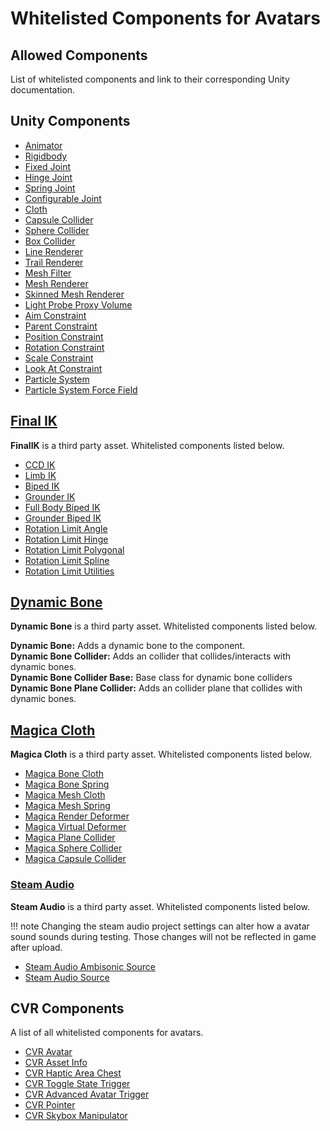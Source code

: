 # Whitelisted Components for Avatars

## Allowed Components
List of whitelisted components and link to their corresponding Unity documentation.

## Unity Components
+ [Animator](https://docs.unity3d.com/Manual/class-Animator.html)
+ [Rigidbody](https://docs.unity3d.com/Manual/class-Rigidbody.html)
+ [Fixed Joint](https://docs.unity3d.com/Manual/class-FixedJoint.html)
+ [Hinge Joint](https://docs.unity3d.com/Manual/class-HingeJoint.html)
+ [Spring Joint](https://docs.unity3d.com/Manual/class-SpringJoint.html)
+ [Configurable Joint](https://docs.unity3d.com/Manual/class-ConfigurableJoint.html)
+ [Cloth](https://docs.unity3d.com/Manual/class-Cloth.html)
+ [Capsule Collider](https://docs.unity3d.com/Manual/class-CapsuleCollider.html)
+ [Sphere Collider](https://docs.unity3d.com/Manual/class-SphereCollider.html)
+ [Box Collider](https://docs.unity3d.com/Manual/class-BoxCollider.html)
+ [Line Renderer](https://docs.unity3d.com/Manual/class-LineRenderer.html)
+ [Trail Renderer](https://docs.unity3d.com/Manual/class-TrailRenderer.html)
+ [Mesh Filter](https://docs.unity3d.com/Manual/class-MeshFilter.html)
+ [Mesh Renderer](https://docs.unity3d.com/Manual/class-MeshRenderer.html)
+ [Skinned Mesh Renderer](https://docs.unity3d.com/Manual/class-SkinnedMeshRenderer.html)
+ [Light Probe Proxy Volume](https://docs.unity3d.com/Manual/class-LightProbeProxyVolume.html)
+ [Aim Constraint](https://docs.unity3d.com/Manual/class-AimConstraint.html)
+ [Parent Constraint](https://docs.unity3d.com/Manual/class-ParentConstraint.html)
+ [Position Constraint](https://docs.unity3d.com/Manual/class-PositionConstraint.html)
+ [Rotation Constraint](https://docs.unity3d.com/Manual/class-RotationConstraint.html)
+ [Scale Constraint](https://docs.unity3d.com/Manual/class-ScaleConstraint.html)
+ [Look At Constraint](https://docs.unity3d.com/Manual/class-LookAtConstraint.html)
+ [Particle System](https://docs.unity3d.com/Manual/class-ParticleSystem.html)
+ [Particle System Force Field](https://docs.unity3d.com/Manual/class-ParticleSystemForceField.html)


## [Final IK](https://assetstore.unity.com/packages/tools/animation/final-ik-14290)
**FinalIK** is a third party asset. Whitelisted components listed below.

+ [CCD IK](http://www.root-motion.com/finalikdox/html/page5.html)
+ [Limb IK](http://www.root-motion.com/finalikdox/html/page12.html)
+ [Biped IK](http://www.root-motion.com/finalikdox/html/page4.html)
+ [Grounder IK](http://www.root-motion.com/finalikdox/html/page9.html)
+ [Full Body Biped IK](http://www.root-motion.com/finalikdox/html/page8.html)
+ [Grounder Biped IK](http://www.root-motion.com/finalikdox/html/page9.html)
+ [Rotation Limit Angle](http://www.root-motion.com/finalikdox/html/page14.html)
+ [Rotation Limit Hinge](http://www.root-motion.com/finalikdox/html/page14.html)
+ [Rotation Limit Polygonal](http://www.root-motion.com/finalikdox/html/page14.html)
+ [Rotation Limit Spline](http://www.root-motion.com/finalikdox/html/page14.html)
+ [Rotation Limit Utilities](http://www.root-motion.com/finalikdox/html/page14.html)

## [Dynamic Bone](https://assetstore.unity.com/packages/tools/animation/dynamic-bone-16743)
**Dynamic Bone** is a third party asset. Whitelisted components listed below.

**Dynamic Bone:** Adds a dynamic bone to the component.  
**Dynamic Bone Collider:** Adds an collider that collides/interacts with dynamic bones.  
**Dynamic Bone Collider Base:** Base class for dynamic bone colliders  
**Dynamic Bone Plane Collider:** Adds an collider plane that collides with dynamic bones.  

## [Magica Cloth](https://assetstore.unity.com/packages/tools/physics/magica-cloth-160144)
**Magica Cloth** is a third party asset. Whitelisted components listed below.

+ [Magica Bone Cloth](https://magicasoft.jp/en/magica-cloth-bone-cloth-2/)
+ [Magica Bone Spring](https://magicasoft.jp/en/magica-cloth-bone-spring-2/)
+ [Magica Mesh Cloth](https://magicasoft.jp/en/magica-cloth-mesh-cloth-2/)
+ [Magica Mesh Spring](https://magicasoft.jp/en/magica-cloth-mesh-spring-2/)
+ [Magica Render Deformer](https://magicasoft.jp/en/magica-cloth-render-deformer-2/)
+ [Magica Virtual Deformer](https://magicasoft.jp/en/magica-cloth-virtual-deformer-2/)
+ [Magica Plane Collider](https://magicasoft.jp/en/magica-cloth-plane-collider-2/)
+ [Magica Sphere Collider](https://magicasoft.jp/en/magica-cloth-sphere-collider-2/)
+ [Magica Capsule Collider](https://magicasoft.jp/en/magica-cloth-capsule-collider-2/)

### [Steam Audio](https://valvesoftware.github.io/steam-audio/)
**Steam Audio** is a third party asset. Whitelisted components listed below.

!!! note
    Changing the steam audio project settings can alter how a avatar sound sounds during testing. Those changes will not be reflected in game after upload.

- [Steam Audio Ambisonic Source](https://valvesoftware.github.io/steam-audio/doc/unity/ambisonic-source.html)
- [Steam Audio Source](https://valvesoftware.github.io/steam-audio/doc/unity/source.html)

## CVR Components
A list of all whitelisted components for avatars.

+ [CVR Avatar](../components/cvr-avatar.md)
+ [CVR Asset Info](../components/cvr-asset-info.md)
+ [CVR Haptic Area Chest](../components/cvr-haptic-area-chest.md)
+ [CVR Toggle State Trigger](../components/cvr-toggle-state-trigger.md)
+ [CVR Advanced Avatar Trigger](../components/cvr-advanced-avatar-settings-trigger.md)
+ [CVR Pointer](../components/cvr-pointer.md)
+ [CVR Skybox Manipulator](../components/cvr-skybox-manipulator.md)
